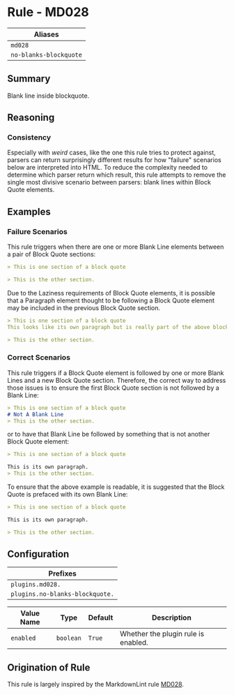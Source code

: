 # Rule - MD028

| Aliases |
| --- |
| `md028` |
| `no-blanks-blockquote` |

## Summary

Blank line inside blockquote.

## Reasoning

### Consistency

Especially with *weird* cases, like the one this rule tries to protect
against, parsers can return surprisingly different results for how "failure"
scenarios below are interpreted into HTML.  To reduce the complexity needed
to determine which parser return which result, this rule attempts to
remove the single most divisive scenario between parsers: blank lines within
Block Quote elements.

## Examples

### Failure Scenarios

This rule triggers when there are one or more Blank Line elements between
a pair of Block Quote sections:

````Markdown
> This is one section of a block quote

> This is the other section.
````

Due to the Laziness requirements of Block Quote elements, it is possible
that a Paragraph element thought to be following a Block Quote element
may be included in the previous Block Quote section.

````Markdown
> This is one section of a block quote
This looks like its own paragraph but is really part of the above block quote.

> This is the other section.
````

### Correct Scenarios

This rule triggers if a Block Quote element is followed by one or
more Blank Lines and a new Block Quote section.  Therefore, the correct
way to address those issues is to ensure the first Block Quote section
is not followed by a Blank Line:

````Markdown
> This is one section of a block quote
# Not A Blank Line
> This is the other section.
````

or to have that Blank Line be followed by something that is not
another Block Quote element:

````Markdown
> This is one section of a block quote

This is its own paragraph.
> This is the other section.
````

To ensure that the above example is readable, it is suggested that the
Block Quote is prefaced with its own Blank Line:

````Markdown
> This is one section of a block quote

This is its own paragraph.

> This is the other section.
````

## Configuration

| Prefixes |
| --- |
| `plugins.md028.` |
| `plugins.no-blanks-blockquote.` |

| Value Name | Type | Default | Description |
| -- | -- | -- | -- |
| `enabled` | `boolean` | `True` | Whether the plugin rule is enabled. |

## Origination of Rule

This rule is largely inspired by the MarkdownLint rule
[MD028](https://github.com/DavidAnson/markdownlint/blob/main/doc/Rules.md#md028---blank-line-inside-blockquote).
